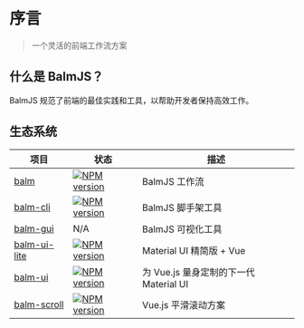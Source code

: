 # 序言

> 一个灵活的前端工作流方案

## 什么是 BalmJS？

BalmJS 规范了前端的最佳实践和工具，以帮助开发者保持高效工作。

## 生态系统

| 项目                                                  | 状态                                                   | 描述                                   |
| ----------------------------------------------------- | ------------------------------------------------------ | -------------------------------------- |
| [balm](https://github.com/balmjs/balm)                | [![NPM version][balm-image]][balm-url]                 | BalmJS 工作流                          |
| [balm-cli](https://github.com/balmjs/balm-cli)        | [![NPM version][balm-cli-image]][balm-cli-url]         | BalmJS 脚手架工具                      |
| [balm-gui](https://github.com/balmjs/balm-gui)        | N/A                                                    | BalmJS 可视化工具                      |
| [balm-ui-lite](https://github.com/balmjs/ui-vue-lite) | [![NPM version][balm-ui-lite-image]][balm-ui-lite-url] | Material UI 精简版 + Vue               |
| [balm-ui](https://github.com/balmjs/ui-vue)           | [![NPM version][balm-ui-image]][balm-ui-url]           | 为 Vue.js 量身定制的下一代 Material UI |
| [balm-scroll](https://github.com/balmjs/balm-scroll)  | [![NPM version][balm-scroll-image]][balm-scroll-url]   | Vue.js 平滑滚动方案                    |

[balm-image]: https://badge.fury.io/js/balm.svg
[balm-url]: https://npmjs.org/package/balm
[balm-cli-image]: https://badge.fury.io/js/balm-cli.svg
[balm-cli-url]: https://npmjs.org/package/balm-cli
[balm-ui-lite-image]: https://badge.fury.io/js/balm-ui-lite.svg
[balm-ui-lite-url]: https://npmjs.org/package/balm-ui-lite
[balm-ui-image]: https://badge.fury.io/js/balm-ui.svg
[balm-ui-url]: https://npmjs.org/package/balm-ui
[balm-scroll-image]: https://badge.fury.io/js/balm-scroll.svg
[balm-scroll-url]: https://npmjs.org/package/balm-scroll
